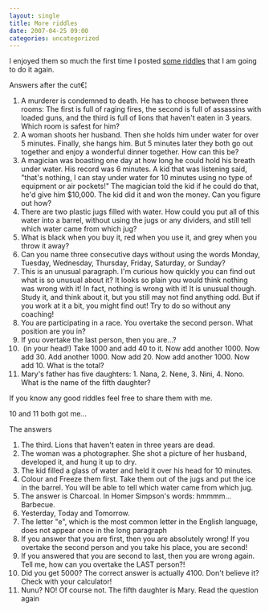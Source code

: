 ```yaml
---
layout: single
title: More riddles
date: 2007-04-25 09:00
categories: uncategorized
---
```

I enjoyed them so much the first time I posted <a href="/riddles/">some riddles</a> that I am going to do it again.

Answers after the cut€¦
<ol>
	<li>A murderer is condemned to death. He has to choose between three rooms: The first is full of raging fires, the second is full of assassins with loaded guns, and the third is full of lions that haven't eaten in 3 years. Which room is safest for him?</li>
	<li>A woman shoots her husband. Then she holds him under water for over 5 minutes. Finally, she hangs him. But 5 minutes later they both go out together and enjoy a wonderful dinner together. How can this be?</li>
	<li>A magician was boasting one day at how long he could hold his breath under water. His record was 6 minutes. A kid that was listening said, "that's nothing, I can stay under water for 10 minutes using no type of equipment or air pockets!" The magician told the kid if he could do that, he'd give him $10,000. The kid did it and won the money. Can you figure out how?</li>
	<li>There are two plastic jugs filled with water. How could you put all of this water into a barrel, without using the jugs or any dividers, and still tell which water came from which jug?</li>
	<li>What is black when you buy it, red when you use it, and grey when you throw it away?</li>
	<li>Can you name three consecutive days without using the words Monday, Tuesday, Wednesday, Thursday, Friday, Saturday, or Sunday?</li>
	<li>This is an unusual paragraph. I'm curious how quickly you can find out what is so unusual about it? It looks so plain you would think nothing was wrong with it! In fact, nothing is wrong with it! It is unusual though. Study it, and think about it, but you still may not find anything odd. But if you work at it a bit, you might find out! Try to do so without any coaching!</li>
	<li>You are participating in a race. You overtake the second person. What position are you in?</li>
	<li>If you overtake the last person, then you are...?</li>
	<li> (in your head!) Take 1000 and add 40 to it. Now add another 1000. Now add 30. Add another 1000. Now add 20. Now add another 1000. Now add 10. What is the total?</li>
	<li>Mary's father has five daughters: 1. Nana, 2. Nene, 3. Nini, 4. Nono. What is the name of the fifth daughter?</li>
</ol>
If you know any good riddles feel free to share them with me.

<!--more-->

10 and 11 both got me...

The answers
<ol>
	<li>The third. Lions that haven't eaten in three years are dead.</li>
	<li>The woman was a photographer. She shot a picture of her husband, developed it, and hung it up to dry.</li>
	<li>The kid filled a glass of water and held it over his head for 10 minutes.</li>
	<li>Colour and Freeze them first. Take them out of the jugs and put the ice in the barrel. You will be able to tell which water came from which jug.</li>
	<li>The answer is Charcoal. In Homer Simpson's words: hmmmm... Barbecue.</li>
	<li>Yesterday, Today and Tomorrow.</li>
	<li>The letter "e", which is the most common letter in the English language, does not appear once in the long paragraph</li>
	<li>If you answer that you are first, then you are absolutely wrong! If you overtake the second person and you take his place, you are second!</li>
	<li>If you answered that you are second to last, then you are wrong again. Tell me, how can you overtake the LAST person?!</li>
	<li>Did you get 5000? The correct answer is actually 4100. Don't believe it? Check with your calculator!</li>
	<li>Nunu? NO! Of course not. The fifth daughter is Mary. Read the question again</li>
</ol>
